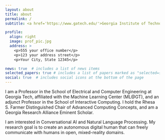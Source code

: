 ```yaml
---
layout: about
title: about
permalink: /
subtitle: <a href='https://www.gatech.edu/'>Georgia Institute of Technology</a>

profile:
  align: right
  image: prof_pic.jpg
  address: >
    <p>555 your office number</p>
    <p>123 your address street</p>
    <p>Your City, State 12345</p>

news: true  # includes a list of news items
selected_papers: true # includes a list of papers marked as "selected={true}"
social: true  # includes social icons at the bottom of the page
---
```


I am a Professor in the School of Electrical and Computer Engineering at Georgia Tech, affiliated with the Machine Learning Center (ML@GT), and an adjunct Professor in the School of Interactive Computing. I hold the Rhesa S. Farmer Distinguished Chair of Advanced Computing Concepts, and am a Georgia Research Alliance Eminent Scholar. 

I am interested in <span class="font-weight-bold">Conversational AI</span>  and Natural Language Processing. My research goal is to create an autonomous <bf> digital human</bf> that can freely communicate with humans in <bf>open, mixed-reality</bf> domains.
